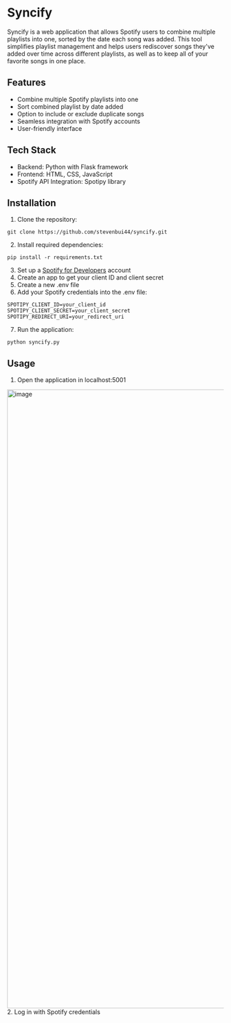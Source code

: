 # Syncify

Syncify is a web application that allows Spotify users to combine multiple playlists into one, sorted by the date each song was added. This tool simplifies playlist management and helps users rediscover songs they've added over time across different playlists, as well as to keep all of your favorite songs in one place.

## Features

- Combine multiple Spotify playlists into one
- Sort combined playlist by date added
- Option to include or exclude duplicate songs
- Seamless integration with Spotify accounts
- User-friendly interface

## Tech Stack

- Backend: Python with Flask framework
- Frontend: HTML, CSS, JavaScript
- Spotify API Integration: Spotipy library

## Installation

1. Clone the repository:
```
git clone https://github.com/stevenbui44/syncify.git
```
2. Install required dependencies:
```
pip install -r requirements.txt
```
3. Set up a [Spotify for Developers](https://developer.spotify.com/) account
5. Create an app to get your client ID and client secret
6. Create a new .env file
7. Add your Spotify credentials into the .env file:
```
SPOTIPY_CLIENT_ID=your_client_id
SPOTIPY_CLIENT_SECRET=your_client_secret
SPOTIPY_REDIRECT_URI=your_redirect_uri
```
7. Run the application:
```
python syncify.py
```

## Usage

1. Open the application in localhost:5001
<img width="1438" alt="image" src="https://github.com/stevenbui44/syncify/assets/140114252/67581717-aad0-476c-b28d-b1ef8ea0f644">
2. Log in with Spotify credentials

